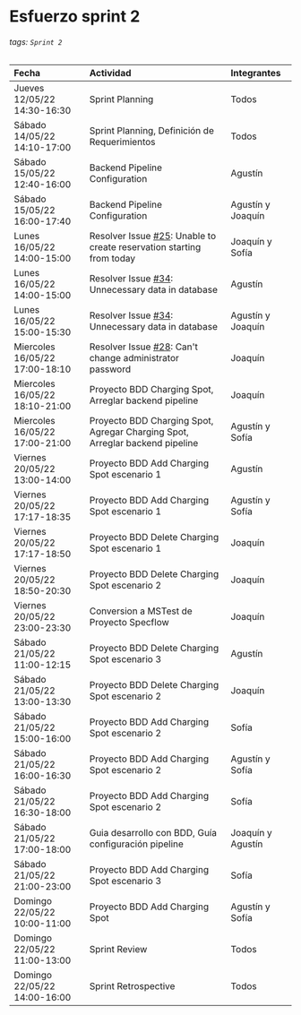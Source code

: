 # Esfuerzo sprint 2

###### tags: `Sprint 2`

| Fecha                          | Actividad                                                                                                                                                  | Integrantes       |
|:------------------------------ |:---------------------------------------------------------------------------------------------------------------------------------------------------------- |:----------------- |
| Jueves 12/05/22 14:30-16:30    | Sprint Planning                                                                                                                                            | Todos             |
| Sábado 14/05/22 14:10-17:00    | Sprint Planning, Definición de Requerimientos                                                                                                              | Todos             |
| Sábado 15/05/22 12:40-16:00    | Backend Pipeline Configuration                                                                                                                             | Agustín           |
| Sábado 15/05/22 16:00-17:40    | Backend Pipeline Configuration                                                                                                                             | Agustín y Joaquín |
| Lunes 16/05/22 14:00-15:00     | Resolver Issue [#25](https://github.com/ORT-ISA2-2022S1/obligatorio-decuadra_ferrari_meerhoff/issues/25): Unable to create reservation starting from today | Joaquín y Sofía   |
| Lunes 16/05/22 14:00-15:00     | Resolver Issue [#34](https://github.com/ORT-ISA2-2022S1/obligatorio-decuadra_ferrari_meerhoff/issues/34): Unnecessary data in database                     | Agustín           |
| Lunes 16/05/22 15:00-15:30     | Resolver Issue [#34](https://github.com/ORT-ISA2-2022S1/obligatorio-decuadra_ferrari_meerhoff/issues/34): Unnecessary data in database                     | Agustín y Joaquín |
| Miercoles 16/05/22 17:00-18:10 | Resolver Issue [#28](https://github.com/ORT-ISA2-2022S1/obligatorio-decuadra_ferrari_meerhoff/issues/28): Can't change administrator password              | Joaquín           |
| Miercoles 16/05/22 18:10-21:00 | Proyecto BDD Charging Spot, Arreglar backend pipeline                                                                                                      | Joaquín           |
| Miercoles 16/05/22 17:00-21:00 | Proyecto BDD Charging Spot, Agregar Charging Spot, Arreglar backend pipeline                                                                               | Agustín y Sofía   |
| Viernes 20/05/22 13:00-14:00   | Proyecto BDD Add Charging Spot escenario 1                                                                                                                 | Agustín           |
| Viernes 20/05/22 17:17-18:35   | Proyecto BDD Add Charging Spot escenario 1                                                                                                                 | Agustín y Sofía   |
| Viernes 20/05/22 17:17-18:50   | Proyecto BDD Delete Charging Spot escenario 1                                                                                                              | Joaquín           |
| Viernes 20/05/22 18:50-20:30   | Proyecto BDD Delete Charging Spot escenario 2                                                                                                              | Joaquín           |
| Viernes 20/05/22 23:00-23:30   | Conversion a MSTest de Proyecto Specflow                                                                                                                   | Joaquín           |
| Sábado 21/05/22 11:00-12:15    | Proyecto BDD Delete Charging Spot escenario 3                                                                                                              | Agustín           |
| Sábado 21/05/22 13:00-13:30    | Proyecto BDD Delete Charging Spot escenario 2                                                                                                              | Joaquín           |
| Sábado 21/05/22 15:00-16:00    | Proyecto BDD Add Charging Spot escenario 2                                                                                                                 | Sofía             |
| Sábado 21/05/22 16:00-16:30    | Proyecto BDD Add Charging Spot escenario 2                                                                                                                 | Agustín y Sofía   |
| Sábado 21/05/22 16:30-18:00    | Proyecto BDD Add Charging Spot escenario 2                                                                                                                 | Sofía             |
| Sábado 21/05/22 17:00-18:00    | Guia desarrollo con BDD, Guía configuración pipeline                                                                                                       | Joaquín y Agustín |
| Sábado 21/05/22 21:00-23:00    | Proyecto BDD Add Charging Spot escenario 3                                                                                                                 | Sofía             |
| Domingo 22/05/22 10:00-11:00   | Proyecto BDD Add Charging Spot                                                                                                                             | Agustín y Sofía   |
| Domingo 22/05/22 11:00-13:00   | Sprint Review                                                                                                                                              | Todos             |
| Domingo 22/05/22 14:00-16:00   | Sprint Retrospective                                                                                                                                       | Todos             |